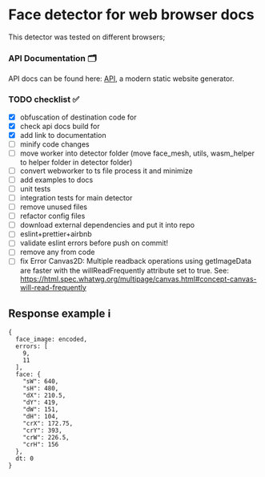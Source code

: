 # Face detector for web browser docs
This detector was tested on different browsers;


### API Documentation :card_index_dividers:	

API docs can be found here: [API](https://sergio-lucas.github.io/webCamProcessor/docs/api/), a modern static website generator.

### TODO checklist :white_check_mark:
- [x] obfuscation of destination code for
- [x] check api docs build for
- [x] add link to documentation
- [ ] minify code changes
- [ ] move worker into detector folder (move face_mesh, utils, wasm_helper to helper folder in detector folder)
- [ ] convert webworker to ts file process it and minimize
- [ ] add examples to docs
- [ ] unit tests
- [ ] integration tests for main detector
- [ ] remove unused files
- [ ] refactor config files
- [ ] download external dependencies and put it into repo
- [ ] eslint+prettier+airbnb
- [ ] validate eslint errors before push on commit!
- [ ] remove any from code
- [ ] fix Error Canvas2D: Multiple readback operations using getImageData are faster with the willReadFrequently attribute set to true. See: https://html.spec.whatwg.org/multipage/canvas.html#concept-canvas-will-read-frequently

## Response example :information_source:	
```
{
  face_image: encoded,
  errors: [
    9,
    11
  ],
  face: {
    "sW": 640,
    "sH": 480,
    "dX": 210.5,
    "dY": 419,
    "dW": 151,
    "dH": 104,
    "crX": 172.75,
    "crY": 393,
    "crW": 226.5,
    "crH": 156
  },
  dt: 0
}
```
